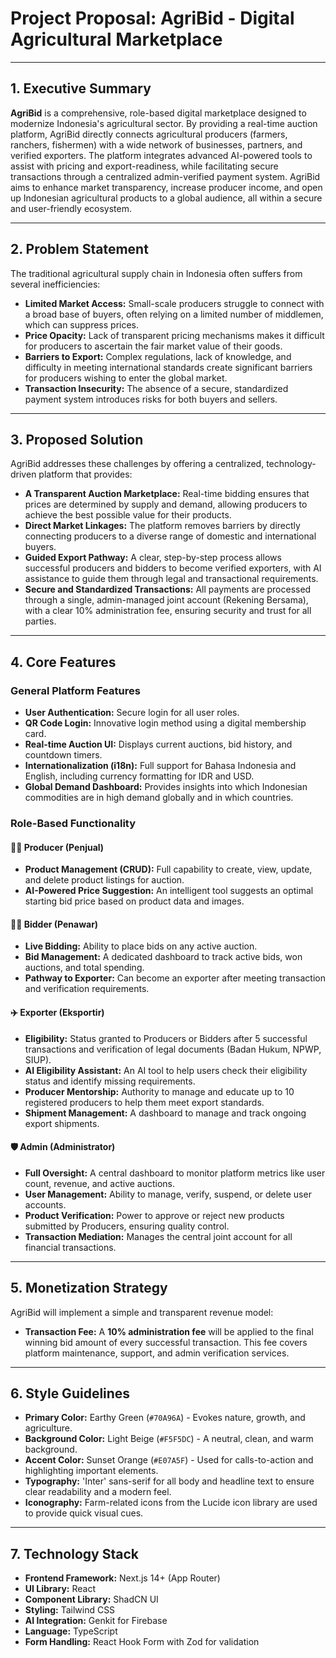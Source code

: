 
# **Project Proposal: AgriBid - Digital Agricultural Marketplace**

---

## **1. Executive Summary**

**AgriBid** is a comprehensive, role-based digital marketplace designed to modernize Indonesia's agricultural sector. By providing a real-time auction platform, AgriBid directly connects agricultural producers (farmers, ranchers, fishermen) with a wide network of businesses, partners, and verified exporters. The platform integrates advanced AI-powered tools to assist with pricing and export-readiness, while facilitating secure transactions through a centralized admin-verified payment system. AgriBid aims to enhance market transparency, increase producer income, and open up Indonesian agricultural products to a global audience, all within a secure and user-friendly ecosystem.

---

## **2. Problem Statement**

The traditional agricultural supply chain in Indonesia often suffers from several inefficiencies:
- **Limited Market Access:** Small-scale producers struggle to connect with a broad base of buyers, often relying on a limited number of middlemen, which can suppress prices.
- **Price Opacity:** Lack of transparent pricing mechanisms makes it difficult for producers to ascertain the fair market value of their goods.
- **Barriers to Export:** Complex regulations, lack of knowledge, and difficulty in meeting international standards create significant barriers for producers wishing to enter the global market.
- **Transaction Insecurity:** The absence of a secure, standardized payment system introduces risks for both buyers and sellers.

---

## **3. Proposed Solution**

AgriBid addresses these challenges by offering a centralized, technology-driven platform that provides:
- **A Transparent Auction Marketplace:** Real-time bidding ensures that prices are determined by supply and demand, allowing producers to achieve the best possible value for their products.
- **Direct Market Linkages:** The platform removes barriers by directly connecting producers to a diverse range of domestic and international buyers.
- **Guided Export Pathway:** A clear, step-by-step process allows successful producers and bidders to become verified exporters, with AI assistance to guide them through legal and transactional requirements.
- **Secure and Standardized Transactions:** All payments are processed through a single, admin-managed joint account (Rekening Bersama), with a clear 10% administration fee, ensuring security and trust for all parties.

---

## **4. Core Features**

### **General Platform Features**
- **User Authentication:** Secure login for all user roles.
- **QR Code Login:** Innovative login method using a digital membership card.
- **Real-time Auction UI:** Displays current auctions, bid history, and countdown timers.
- **Internationalization (i18n):** Full support for Bahasa Indonesia and English, including currency formatting for IDR and USD.
- **Global Demand Dashboard:** Provides insights into which Indonesian commodities are in high demand globally and in which countries.

### **Role-Based Functionality**

#### **🧑‍🌾 Producer (Penjual)**
- **Product Management (CRUD):** Full capability to create, view, update, and delete product listings for auction.
- **AI-Powered Price Suggestion:** An intelligent tool suggests an optimal starting bid price based on product data and images.

#### **👨‍⚖️ Bidder (Penawar)**
- **Live Bidding:** Ability to place bids on any active auction.
- **Bid Management:** A dedicated dashboard to track active bids, won auctions, and total spending.
- **Pathway to Exporter:** Can become an exporter after meeting transaction and verification requirements.

#### **✈️ Exporter (Eksportir)**
- **Eligibility:** Status granted to Producers or Bidders after 5 successful transactions and verification of legal documents (Badan Hukum, NPWP, SIUP).
- **AI Eligibility Assistant:** An AI tool to help users check their eligibility status and identify missing requirements.
- **Producer Mentorship:** Authority to manage and educate up to 10 registered producers to help them meet export standards.
- **Shipment Management:** A dashboard to manage and track ongoing export shipments.

#### **🛡️ Admin (Administrator)**
- **Full Oversight:** A central dashboard to monitor platform metrics like user count, revenue, and active auctions.
- **User Management:** Ability to manage, verify, suspend, or delete user accounts.
- **Product Verification:** Power to approve or reject new products submitted by Producers, ensuring quality control.
- **Transaction Mediation:** Manages the central joint account for all financial transactions.

---

## **5. Monetization Strategy**

AgriBid will implement a simple and transparent revenue model:
- **Transaction Fee:** A **10% administration fee** will be applied to the final winning bid amount of every successful transaction. This fee covers platform maintenance, support, and admin verification services.

---

## **6. Style Guidelines**

- **Primary Color:** Earthy Green (`#70A96A`) - Evokes nature, growth, and agriculture.
- **Background Color:** Light Beige (`#F5F5DC`) - A neutral, clean, and warm background.
- **Accent Color:** Sunset Orange (`#E07A5F`) - Used for calls-to-action and highlighting important elements.
- **Typography:** 'Inter' sans-serif for all body and headline text to ensure clear readability and a modern feel.
- **Iconography:** Farm-related icons from the Lucide icon library are used to provide quick visual cues.

---

## **7. Technology Stack**

- **Frontend Framework:** Next.js 14+ (App Router)
- **UI Library:** React
- **Component Library:** ShadCN UI
- **Styling:** Tailwind CSS
- **AI Integration:** Genkit for Firebase
- **Language:** TypeScript
- **Form Handling:** React Hook Form with Zod for validation
